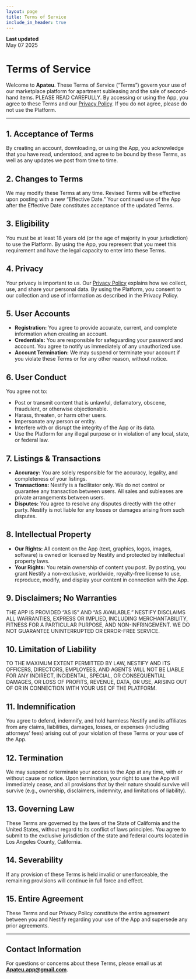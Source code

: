 ```yaml
---
layout: page
title: Terms of Service
include_in_header: true
---
```


**Last updated**  
May 07 2025

# Terms of Service

Welcome to **Apateu**. These Terms of Service (“Terms”) govern your use of our marketplace platform for apartment subleasing and the sale of second-hand items. PLEASE READ CAREFULLY. By accessing or using the App, you agree to these Terms and our [Privacy Policy](./privacypolicy.md). If you do not agree, please do not use the Platform.

---

## 1. Acceptance of Terms  
By creating an account, downloading, or using the App, you acknowledge that you have read, understood, and agree to be bound by these Terms, as well as any updates we post from time to time.  

## 2. Changes to Terms  
We may modify these Terms at any time. Revised Terms will be effective upon posting with a new “Effective Date.” Your continued use of the App after the Effective Date constitutes acceptance of the updated Terms.  

## 3. Eligibility  
You must be at least 18 years old (or the age of majority in your jurisdiction) to use the Platform. By using the App, you represent that you meet this requirement and have the legal capacity to enter into these Terms.  

## 4. Privacy  
Your privacy is important to us. Our [Privacy Policy](./privacypolicy.md) explains how we collect, use, and share your personal data. By using the Platform, you consent to our collection and use of information as described in the Privacy Policy.  

## 5. User Accounts  
- **Registration:** You agree to provide accurate, current, and complete information when creating an account.  
- **Credentials:** You are responsible for safeguarding your password and account. You agree to notify us immediately of any unauthorized use.  
- **Account Termination:** We may suspend or terminate your account if you violate these Terms or for any other reason, without notice.  

## 6. User Conduct  
You agree not to:  
- Post or transmit content that is unlawful, defamatory, obscene, fraudulent, or otherwise objectionable.  
- Harass, threaten, or harm other users.  
- Impersonate any person or entity.  
- Interfere with or disrupt the integrity of the App or its data.  
- Use the Platform for any illegal purpose or in violation of any local, state, or federal law.  

## 7. Listings & Transactions  
- **Accuracy:** You are solely responsible for the accuracy, legality, and completeness of your listings.  
- **Transactions:** Nestify is a facilitator only. We do not control or guarantee any transaction between users. All sales and subleases are private arrangements between users.  
- **Disputes:** You agree to resolve any disputes directly with the other party. Nestify is not liable for any losses or damages arising from such disputes.  

## 8. Intellectual Property  
- **Our Rights:** All content on the App (text, graphics, logos, images, software) is owned or licensed by Nestify and protected by intellectual property laws.  
- **Your Rights:** You retain ownership of content you post. By posting, you grant Nestify a non-exclusive, worldwide, royalty-free license to use, reproduce, modify, and display your content in connection with the App.  

## 9. Disclaimers; No Warranties  
THE APP IS PROVIDED “AS IS” AND “AS AVAILABLE.” NESTIFY DISCLAIMS ALL WARRANTIES, EXPRESS OR IMPLIED, INCLUDING MERCHANTABILITY, FITNESS FOR A PARTICULAR PURPOSE, AND NON-INFRINGEMENT. WE DO NOT GUARANTEE UNINTERRUPTED OR ERROR-FREE SERVICE.  

## 10. Limitation of Liability  
TO THE MAXIMUM EXTENT PERMITTED BY LAW, NESTIFY AND ITS OFFICERS, DIRECTORS, EMPLOYEES, AND AGENTS WILL NOT BE LIABLE FOR ANY INDIRECT, INCIDENTAL, SPECIAL, OR CONSEQUENTIAL DAMAGES, OR LOSS OF PROFITS, REVENUE, DATA, OR USE, ARISING OUT OF OR IN CONNECTION WITH YOUR USE OF THE PLATFORM.  

## 11. Indemnification  
You agree to defend, indemnify, and hold harmless Nestify and its affiliates from any claims, liabilities, damages, losses, or expenses (including attorneys’ fees) arising out of your violation of these Terms or your use of the App.  

## 12. Termination  
We may suspend or terminate your access to the App at any time, with or without cause or notice. Upon termination, your right to use the App will immediately cease, and all provisions that by their nature should survive will survive (e.g., ownership, disclaimers, indemnity, and limitations of liability).  

## 13. Governing Law  
These Terms are governed by the laws of the State of California and the United States, without regard to its conflict of laws principles. You agree to submit to the exclusive jurisdiction of the state and federal courts located in Los Angeles County, California.  

## 14. Severability  
If any provision of these Terms is held invalid or unenforceable, the remaining provisions will continue in full force and effect.  

## 15. Entire Agreement  
These Terms and our Privacy Policy constitute the entire agreement between you and Nestify regarding your use of the App and supersede any prior agreements.  

---

## Contact Information  
For questions or concerns about these Terms, please email us at **Apateu.app@gmail.com**.